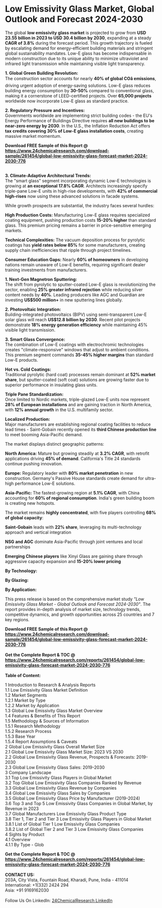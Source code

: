 <h1>Low Emissivity Glass Market, Global Outlook and Forecast 2024-2030</h1><p>The global <strong>low emissivity glass market</strong> is projected to grow from <strong>USD 23.55 billion in 2023 to USD 30.4 billion by 2030</strong>, expanding at a steady <strong>CAGR of 3.8%</strong> during the forecast period. This growth trajectory is fueled by escalating demand for energy-efficient building materials and stringent global sustainability mandates. Low-E glass has become indispensable in modern construction due to its unique ability to minimize ultraviolet and infrared light transmission while maintaining visible light transparency.</p><p><strong>1. Global Green Building Revolution:</strong><br>
The construction sector accounts for nearly <strong>40% of global COâ emissions</strong>, driving urgent adoption of energy-saving solutions. Low-E glass reduces building energy consumption by <strong>30-50%</strong> compared to conventional glass, making it a cornerstone of LEED-certified projects. Over <strong>65,000 projects</strong> worldwide now incorporate Low-E glass as standard practice.</p><p><strong>2. Regulatory Pressure and Incentives:</strong><br>
Governments worldwide are implementing strict building codes - the EU's Energy Performance of Buildings Directive requires <strong>all new buildings to be near-zero energy by 2030</strong>. In the U.S., the Inflation Reduction Act offers <strong>tax credits covering 30% of Low-E glass installation costs</strong>, creating massive market momentum.</p><div><b>Download FREE Sample of this Report @ 
            <a href="https://www.24chemicalresearch.com/download-sample/261454/global-low-emissivity-glass-forecast-market-2024-2030-776">
            https://www.24chemicalresearch.com/download-sample/261454/global-low-emissivity-glass-forecast-market-2024-2030-776</a></b></div><br><p><strong>3. Climate-Adaptive Architectural Trends:</strong><br>
The "smart glass" segment incorporating dynamic Low-E technologies is growing at <strong>an exceptional 17.8% CAGR</strong>. Architects increasingly specify triple-pane Low-E units in high-rise developments, with <strong>42% of commercial high-rises</strong> now using these advanced solutions in facade systems.</p><p>While growth prospects are substantial, the industry faces several hurdles:</p><p><strong>High Production Costs:</strong> Manufacturing Low-E glass requires specialized coating equipment, pushing production costs <strong>15-20% higher</strong> than standard glass. This premium pricing remains a barrier in price-sensitive emerging markets.</p><p><strong>Technical Complexities:</strong> The vacuum deposition process for pyrolytic coatings has <strong>yield rates below 85%</strong> for some manufacturers, creating supply chain inefficiencies that ripple through project timelines.</p><p><strong>Consumer Education Gaps:</strong> Nearly <strong>60% of homeowners</strong> in developing nations remain unaware of Low-E benefits, requiring significant dealer training investments from manufacturers.</p><p><strong>1. Next-Gen Magnetron Sputtering:</strong><br>
The shift from pyrolytic to sputter-coated Low-E glass is revolutionizing the sector, enabling <strong>25% greater infrared rejection</strong> while reducing silver content needs by <strong>40%</strong>. Leading producers like AGC and Guardian are investing <strong>US$500 million+</strong> in new sputtering lines globally.</p><p><strong>2. Photovoltaic Integration:</strong><br>
Building-integrated photovoltaics (BIPV) using semi-transparent Low-E solar glass will reach <strong>US$12.8 billion by 2030</strong>. Recent pilot projects demonstrate <strong>18% energy generation efficiency</strong> while maintaining 45% visible light transmission.</p><p><strong>3. Smart Glass Convergence:</strong><br>
The combination of Low-E coatings with electrochromic technologies creates "climate-responsive" windows that adjust to ambient conditions. This premium segment commands <strong>35-45% higher margins</strong> than standard Low-E products.</p><p><strong>Hot vs. Cold Coatings:</strong><br>
	Traditional pyrolytic (hard coat) processes remain dominant at <strong>52% market share</strong>, but sputter-coated (soft coat) solutions are growing faster due to superior performance in insulating glass units.</p><p><strong>Triple Pane Standardization:</strong><br>
	Once limited to Nordic markets, triple-glazed Low-E units now represent <strong>28% of European installations</strong> and are gaining traction in North America, with <strong>12% annual growth</strong> in the U.S. multifamily sector.</p><p><strong>Localized Production:</strong><br>
	Major manufacturers are establishing regional coating facilities to reduce lead times - Saint-Gobain recently opened its <strong>third Chinese production line</strong> to meet booming Asia-Pacific demand.
	</p><p>The market displays distinct geographic patterns:</p><p><strong>North America:</strong> Mature but growing steadily at <strong>3.2% CAGR</strong>, with retrofit applications driving <strong>45% of demand</strong>. California's Title 24 standards continue pushing innovation.</p><p><strong>Europe:</strong> Regulatory leader with <strong>80% market penetration</strong> in new construction. Germany's Passive House standards create demand for ultra-high performance Low-E solutions.</p><p><strong>Asia-Pacific:</strong> The fastest-growing region at <strong>5.1% CAGR</strong>, with China accounting for <strong>60% of regional consumption</strong>. India's green building boom is creating new hotspots.</p><p>The market remains <strong>highly concentrated</strong>, with five players controlling <strong>68% of global capacity</strong>:</p><p><strong>Saint-Gobain</strong> leads with <strong>22% share</strong>, leveraging its multi-technology approach and vertical integration</p><p><strong>NSG and AGC</strong> dominate Asia-Pacific through joint ventures and local partnerships</p><p><strong>Emerging Chinese players</strong> like Xinyi Glass are gaining share through aggressive capacity expansion and <strong>15-20% lower pricing</strong></p><p><strong>By Technology:</strong></p><p><strong>By Glazing:</strong></p><p><strong>By Application:</strong></p><p>This press release is based on the comprehensive market study <em>"Low Emissivity Glass Market - Global Outlook and Forecast 2024-2030"</em>. The report provides in-depth analysis of market size, technology trends, competitive dynamics, and growth opportunities across 25 countries and 7 key regions.</p><div><b>Download FREE Sample of this Report @ 
            <a href="https://www.24chemicalresearch.com/download-sample/261454/global-low-emissivity-glass-forecast-market-2024-2030-776">
            https://www.24chemicalresearch.com/download-sample/261454/global-low-emissivity-glass-forecast-market-2024-2030-776</a></b></div><br><div><b>Get the Complete Report & TOC @ 
            <a href="https://www.24chemicalresearch.com/reports/261454/global-low-emissivity-glass-forecast-market-2024-2030-776">
            https://www.24chemicalresearch.com/reports/261454/global-low-emissivity-glass-forecast-market-2024-2030-776</a></b></div><br>
            <b>Table of Content:</b><p>1 Introduction to Research & Analysis Reports<br />
    1.1 Low Emissivity Glass Market Definition<br />
    1.2 Market Segments<br />
        1.2.1 Market by Type<br />
        1.2.2 Market by Application<br />
    1.3 Global Low Emissivity Glass Market Overview<br />
    1.4 Features & Benefits of This Report<br />
    1.5 Methodology & Sources of Information<br />
        1.5.1 Research Methodology<br />
        1.5.2 Research Process<br />
        1.5.3 Base Year<br />
        1.5.4 Report Assumptions & Caveats<br />
2 Global Low Emissivity Glass Overall Market Size<br />
    2.1 Global Low Emissivity Glass Market Size: 2023 VS 2030<br />
    2.2 Global Low Emissivity Glass Revenue, Prospects & Forecasts: 2019-2030<br />
    2.3 Global Low Emissivity Glass Sales: 2019-2030<br />
3 Company Landscape<br />
    3.1 Top Low Emissivity Glass Players in Global Market<br />
    3.2 Top Global Low Emissivity Glass Companies Ranked by Revenue<br />
    3.3 Global Low Emissivity Glass Revenue by Companies<br />
    3.4 Global Low Emissivity Glass Sales by Companies<br />
    3.5 Global Low Emissivity Glass Price by Manufacturer (2019-2024)<br />
    3.6 Top 3 and Top 5 Low Emissivity Glass Companies in Global Market, by Revenue in 2023<br />
    3.7 Global Manufacturers Low Emissivity Glass Product Type<br />
    3.8 Tier 1, Tier 2 and Tier 3 Low Emissivity Glass Players in Global Market<br />
        3.8.1 List of Global Tier 1 Low Emissivity Glass Companies<br />
        3.8.2 List of Global Tier 2 and Tier 3 Low Emissivity Glass Companies<br />
4 Sights by Product<br />
    4.1 Overview<br />
        4.1.1 By Type - Glob</p><div><b>Get the Complete Report & TOC @ 
            <a href="https://www.24chemicalresearch.com/reports/261454/global-low-emissivity-glass-forecast-market-2024-2030-776">
            https://www.24chemicalresearch.com/reports/261454/global-low-emissivity-glass-forecast-market-2024-2030-776</a></b></div><br><b>CONTACT US:</b><br>
            203A, City Vista, Fountain Road, Kharadi, Pune, India - 411014<br>
            International: +1(332) 2424 294<br>
            Asia: +91 9169162030 <br><br>
            Follow Us On LinkedIn: <a href="https://www.linkedin.com/company/24chemicalresearch/">24ChemicalResearch LinkedIn</a>